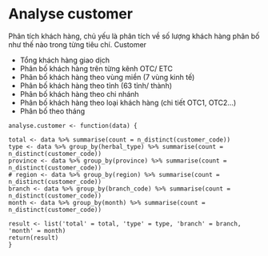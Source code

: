 # Analyse customer
Phân tích khách hàng, chủ yếu là phân tích về số lượng khách hàng phân bố như thế nào trong từng tiêu chí.
Customer
- Tổng khách hàng giao dịch
- Phân bố khách hàng trên từng kênh OTC/ ETC
- Phân bố khách hàng theo vùng miền (7 vùng kinh tế)
- Phân bố khách hàng theo tỉnh (63 tỉnh/ thành)
- Phân bố khách hàng theo chi nhánh
- Phân bố khách hàng theo loại khách hàng (chi tiết OTC1, OTC2...)
- Phân bố theo tháng

```
analyse.customer <- function(data) {

total <- data %>% summarise(count = n_distinct(customer_code))
type <- data %>% group_by(herbal_type) %>% summarise(count = n_distinct(customer_code))
province <- data %>% group_by(province) %>% summarise(count = n_distinct(customer_code))
# region <- data %>% group_by(region) %>% summarise(count = n_distinct(customer_code))
branch <- data %>% group_by(branch_code) %>% summarise(count = n_distinct(customer_code))
month <- data %>% group_by(month) %>% summarise(count = n_distinct(customer_code))

result <- list('total' = total, 'type' = type, 'branch' = branch, 'month' = month)
return(result)
}
```

